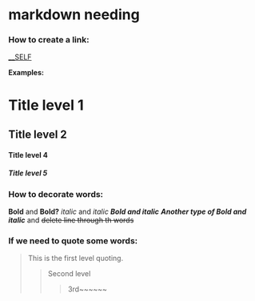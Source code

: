 # markdown needing



### How to create a link:
[__SELF](http://www.orcsera.com)

**Examples:**
# Title level 1
## Title level 2
#### Title level 4
##### Title level 5

### How to decorate words:
**Bold** and __Bold?__
*italic* and _italic_
***Bold and italic***
___Another type of Bold and italic___
and
~~delete line through th words~~

### If we need to quote some words:
>This is the first level quoting.
>>Second level
>>>3rd~~~~~~




